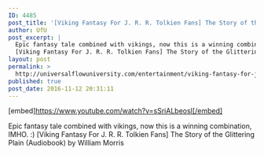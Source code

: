 ```yaml
---
ID: 4485
post_title: '[Viking Fantasy For J. R. R. Tolkien Fans] The Story of the Glittering Plain'
author: UfU
post_excerpt: |
  Epic fantasy tale combined with vikings, now this is a winning combination,  IMHO. :)
  [Viking Fantasy For J. R. R. Tolkien Fans] The Story of the Glittering Plain (Audiobook) by William Morris
layout: post
permalink: >
  http://universalflowuniversity.com/entertainment/viking-fantasy-for-j-r-r-tolkien-fans-the-story-of-the-glittering-plain/
published: true
post_date: 2016-11-12 20:31:11
---
```

[embed]https://www.youtube.com/watch?v=sSriALbeosI[/embed]<br>
<p>Epic fantasy tale combined with vikings, now this is a winning combination,  IMHO. :)
[Viking Fantasy For J. R. R. Tolkien Fans] The Story of the Glittering Plain (Audiobook) by William Morris</p>